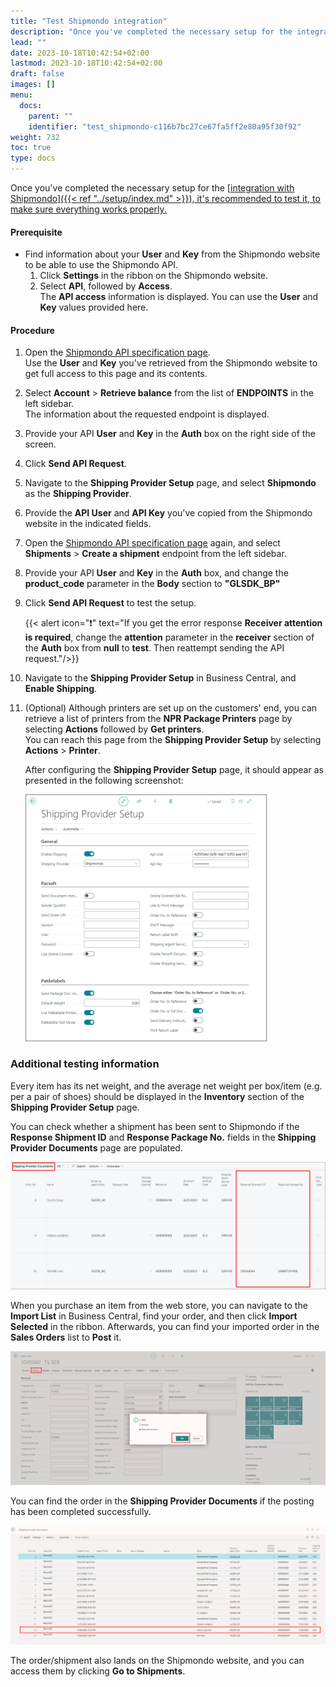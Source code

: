 ```yaml
---
title: "Test Shipmondo integration"
description: "Once you've completed the necessary setup for the integration with Shipmondo, it's recommended to test it, to make sure everything works properly."
lead: ""
date: 2023-10-18T10:42:54+02:00
lastmod: 2023-10-18T10:42:54+02:00
draft: false
images: []
menu:
  docs:
    parent: ""
    identifier: "test_shipmondo-c116b7bc27ce67fa5ff2e80a95f30f92"
weight: 732
toc: true
type: docs
---
```


Once you've completed the necessary setup for the [<ins>integration with Shipmondo<ins>]({{< ref "../setup/index.md" >}}), it's recommended to test it, to make sure everything works properly.

#### Prerequisite

- Find information about your **User** and **Key** from the Shipmondo website to be able to use the Shipmondo API.
     1. Click **Settings** in the ribbon on the Shipmondo website.
     2. Select **API**, followed by **Access**.     
        The **API access** information is displayed. You can use the **User** and **Key** values provided here.

#### Procedure

1. Open the [<ins>Shipmondo API specification page<ins>](https://app.shipmondo.com/api/public/v3/specification#/).    
   Use the **User** and **Key** you've retrieved from the Shipmondo website to get full access to this page and its contents.
2. Select **Account** > **Retrieve balance** from the list of **ENDPOINTS** in the left sidebar.     
   The information about the requested endpoint is displayed.
3. Provide your API **User** and **Key** in the **Auth** box on the right side of the screen.
4. Click **Send API Request**.
5. Navigate to the **Shipping Provider Setup** page, and select **Shipmondo** as the **Shipping Provider**.
6. Provide the **API User** and **API Key** you've copied from the Shipmondo website in the indicated fields.
7. Open the [<ins>Shipmondo API specification page<ins>](https://app.shipmondo.com/api/public/v3/specification#/) again, and select **Shipments** > **Create a shipment** endpoint from the left sidebar.
8. Provide your API **User** and **Key** in the **Auth** box, and change the **product_code** parameter in the **Body** section to **"GLSDK_BP"**
9. Click **Send API Request** to test the setup.       

    {{< alert icon="❗" text="If you get the error response <b>Receiver attention is required</b>, change the <b>attention</b> parameter in the <b>receiver</b> section of the <b>Auth</b> box from <b>null</b> to <b>test</b>. Then reattempt sending the API request."/>}}

10. Navigate to the **Shipping Provider Setup** in Business Central, and **Enable Shipping**.
11. (Optional) Although printers are set up on the customers' end, you can retrieve a list of printers from the **NPR Package Printers** page by selecting **Actions** followed by **Get printers**.      
    You can reach this page from the **Shipping Provider Setup** by selecting **Actions** > **Printer**.
    
    After configuring the **Shipping Provider Setup** page, it should appear as presented in the following screenshot:     

    ![shipping_provider_setup](Images/shipping_provider_setup.png)

### Additional testing information

Every item has its net weight, and the average net weight per box/item (e.g. per a pair of shoes) should be displayed in the **Inventory** section of the **Shipping Provider Setup** page.

You can check whether a shipment has been sent to Shipmondo if the **Response Shipment ID** and **Response Package No.** fields in the **Shipping Provider Documents** page are populated. 

   ![shipmondo_documents](Images/shipmondo_documents.PNG)

When you purchase an item from the web store, you can navigate to the **Import List** in Business Central, find your order, and then click **Import Selected** in the ribbon. Afterwards, you can find your imported order in the **Sales Orders** list to **Post** it. 

   ![shipmondo_posting](Images/shipmondo_posting.png)

You can find the order in the **Shipping Provider Documents** if the posting has been completed successfully.

   ![shipping_provider_docs](Images/shipping_provider_docs.png)

The order/shipment also lands on the Shipmondo website, and you can access them by clicking **Go to Shipments**.